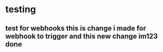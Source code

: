 # testing
test for webhooks
this is change i made for webhook to trigger
and this
 new change
im123
done
---
